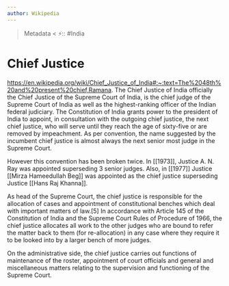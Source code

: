 ```yaml
---
author: Wikipedia
---
```

> Metadata <
⚡:: #India
# Chief Justice
https://en.wikipedia.org/wiki/Chief_Justice_of_India#:~:text=The%2048th%20and%20present%20chief,Ramana.
The Chief Justice of India officially the Chief Justice of the Supreme Court of India, is the chief judge of the Supreme Court of India as well as the highest-ranking officer of the Indian federal judiciary. The Constitution of India grants power to the president of India to appoint, in consultation with the outgoing chief justice, the next chief justice, who will serve until they reach the age of sixty-five or are removed by impeachment. As per convention, the name suggested by the incumbent chief justice is almost always the next senior most judge in the Supreme Court.

However this convention has been broken twice. In [[1973]], Justice A. N. Ray was appointed superseding 3 senior judges. Also, in [[1977]] Justice [[Mirza Hameedullah Beg]] was appointed as the chief justice superseding Justice [[Hans Raj Khanna]].

As head of the Supreme Court, the chief justice is responsible for the allocation of cases and appointment of constitutional benches which deal with important matters of law.[5] In accordance with Article 145 of the Constitution of India and the Supreme Court Rules of Procedure of 1966, the chief justice allocates all work to the other judges who are bound to refer the matter back to them (for re-allocation) in any case where they require it to be looked into by a larger bench of more judges.

On the administrative side, the chief justice carries out functions of maintenance of the roster, appointment of court officials and general and miscellaneous matters relating to the supervision and functioning of the Supreme Court.

